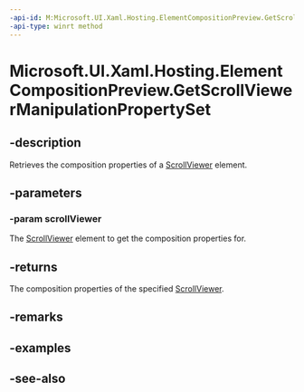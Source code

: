 ```yaml
---
-api-id: M:Microsoft.UI.Xaml.Hosting.ElementCompositionPreview.GetScrollViewerManipulationPropertySet(Microsoft.UI.Xaml.Controls.ScrollViewer)
-api-type: winrt method
---
```


<!-- Method syntax
public Windows.UI.Composition.CompositionPropertySet GetScrollViewerManipulationPropertySet(Windows.UI.Xaml.Controls.ScrollViewer scrollViewer)
-->

# Microsoft.UI.Xaml.Hosting.ElementCompositionPreview.GetScrollViewerManipulationPropertySet

## -description
Retrieves the composition properties of a [ScrollViewer](../microsoft.ui.xaml.controls/scrollviewer.md) element.

## -parameters
### -param scrollViewer
The [ScrollViewer](../microsoft.ui.xaml.controls/scrollviewer.md) element to get the composition properties for.

## -returns
The composition properties of the specified [ScrollViewer](../microsoft.ui.xaml.controls/scrollviewer.md).

## -remarks

## -examples

## -see-also
